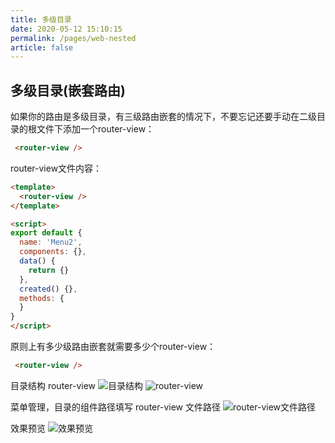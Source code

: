 ```yaml
---
title: 多级目录
date: 2020-05-12 15:10:15
permalink: /pages/web-nested
article: false
---
```


## 多级目录(嵌套路由)

如果你的路由是多级目录，有三级路由嵌套的情况下，不要忘记还要手动在二级目录的根文件下添加一个router-view：

```html
 <router-view />
```

router-view文件内容：

```html
<template>
  <router-view />
</template>

<script>
export default {
  name: 'Menu2',
  components: {},
  data() {
    return {}
  },
  created() {},
  methods: {
  }
}
</script>
```

原则上有多少级路由嵌套就需要多少个router-view：

```html
 <router-view />
```

目录结构 router-view
<img :src="$withBase('/img/dev/nested-catelog.jpg')" alt="目录结构">
<img :src="$withBase('/img/dev/nested-routerview.jpg')" alt="router-view">

菜单管理，目录的组件路径填写 router-view 文件路径
<img :src="$withBase('/img/dev/nested-routerfile.jpg')" alt="router-view文件路径">

效果预览
<img :src="$withBase('/img/dev/nested-preview.jpg')" alt="效果预览">
